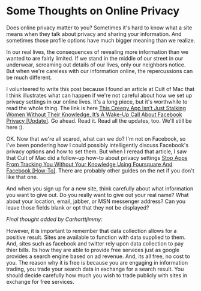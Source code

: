 # Some Thoughts on Online Privacy

Does online privacy matter to you? Sometimes it's hard to know what
a site means when they talk about privacy and sharing your information.
And sometimes those profile options have much bigger meaning than we
realize.

In our real lives, the consequences of revealing more information than
we wanted to are fairly limited. If we stand in the middle of our street
in our underwear, screaming out details of our lives, only our neighbors
notice. But when we're careless with our information online, the
repercussions can be much different.

I volunteered to write this post because I found an article at Cult of
Mac that I think illustrates what can happen if we're not careful about
how we set up privacy settings in our online lives. It's a long piece,
but it's worthwhile to read the whole thing. The link is here [This
Creepy App Isn’t Just Stalking Women Without Their Knowledge, It’s
A Wake-Up Call About Facebook Privacy [Update]][1]. Go ahead. Read it.
Read all the updates, too. We'll still be here :).

OK. Now that we're all scared, what can we do? I'm not on Facebook, so
I've been pondering how I could possibly intelligently discuss
Facebook's privacy options and how to set them. But when I reread that
article, I saw that Cult of Mac did a follow-up how-to about privacy
settings [Stop Apps From Tracking You Without Your Knowledge Using
Foursquare And Facebook [How-To]][2]. There are probably other guides on the
net if you don't like that one.

And when you sign up for a new site, think carefully about what
information you want to give out. Do you really want to give out your
real name? What about your location, email, jabber, or MSN messenger
address? Can you leave those fields blank or opt that they not be
displayed?

*Final thought added by Carharttjimmy:*

However, it is important to remember that data collection allows for
a positive result. Sites are available to function with data supplied to
them. And, sites such as facebook and twitter rely upon data collection
to pay thier bills. Its how they are able to provide free services just
as google provides a search engine based on ad revenue. And, its all
free, no cost to you. The reason why it is free is because you are
engaging in information trading, you trade your search data in exchange
for a search result. You should decide carefully how much you wish to
trade publicly with sites in exchange for free services.

  [1]: http://www.cultofmac.com/157641/this-creepy-app-isnt-just-stalking-women-without-their-knowledge-its-a-wake-up-call-about-facebook-privacy/
  [2]: http://www.cultofmac.com/158170/stop-apps-from-tracking-you-using-foursquare-and-facebook-how-to/
